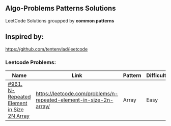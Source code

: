 ## Algo-Problems Patterns Solutions

LeetCode Solutions groupped by **common patterns**

## Inspired by:
https://github.com/tentenvlad/leetcode


### Leetcode Problems:

Name | Link | Pattern | Difficulty
--- | --- | --- | ---
[#961. N-Repeated Element in Size 2N Array](./arrays/repeated-n-times.py) | https://leetcode.com/problems/n-repeated-element-in-size-2n-array/ | Array | Easy


